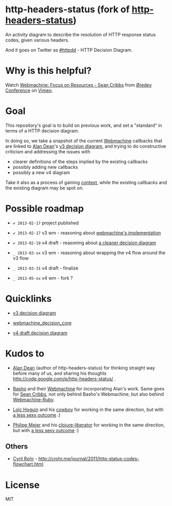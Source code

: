 # http-headers-status (fork of [http-headers-status](http://code.google.com/p/http-headers-status/))

An activity diagram to describe the resolution of HTTP response status codes, given various headers.

And it goes on Twitter as [#httpdd](https://twitter.com/search/realtime?q=httpdd) - HTTP Decision Diagram.


# Why is this helpful?

Watch [Webmachine: Focus on Resources - Sean Cribbs](http://vimeo.com/20784244) from [&Oslash;redev Conference](http://vimeo.com/user4280938) on [Vimeo](http://vimeo.com).


# Goal

This repository's goal is to build on previous work, and set a "standard" in terms of a HTTP decision diagram.

In doing so, we take a snapshot of the current [Webmachine](https://github.com/basho/webmachine) callbacks that are linked to [Alan Dean](https://twitter.com/adean)'s [v3 decision diagram](https://raw.github.com/andreineculau/http-headers-status/master/v3/http-headers-status-v3.png), and trying to do constructive criticism and addressing the issues with

* clearer definitions of the steps implied by the existing callbacks
* possibly adding new callbacks
* possibly a new v4 diagram

Take it also as a process of gaining [context](https://twitter.com/slicknet/status/300625746966241280), while the existing callbacks and the existing diagram may be spot on.


# Possible roadmap

* `✔ 2013-02-17` project published
* `✔ 2013-02-17` v3 wm - reasoning about [webmachine's implementation](v3/webmachine_resource.erl)
* `✔ 2013-02-19` v4 draft - reasoning about [a cleaner decision diagram](v4/http-headers-status-v4.png)


* `_ 2013-03-xx` v3 wm - reasoning about wrapping the v4 flow around the v3 flow
* `_ 2013-03-31` v4 draft - finalize


* `_ 2013-05-xx` v4 wm - fork ?


# Quicklinks

* [v3 decision diagram](v3/http-headers-status-v3.png)
* [webmachine_decision_core](https://github.com/basho/webmachine/blob/master/src/webmachine_decision_core.erl)


* [v4 draft decision diagram](v4/http-headers-status-v4.png)


# Kudos to

* [Alan Dean](https://twitter.com/adean) (author of http-headers-status) for thinking straight way before many of us, and sharing his thoughts http://code.google.com/p/http-headers-status/ .

* [Basho](https://twitter.com/basho) and their [Webmachine](https://github.com/basho/webmachine/wiki) for incorporating Alan's work. Same goes for [Sean Cribbs](https://twitter.com/seancribbs), not only behind Basho's Webmachine, but also behind [Webmachine-Ruby](https://github.com/seancribbs/webmachine-ruby).

* [Loïc Hoguin](https://twitter.com/lhoguin) and his [cowboy](https://github.com/extend/cowboy) for working in the same direction, but with [a less sexy outcome](https://raw.github.com/nevar/cowboy/a597393265d9d69df3f9b0fe660087a208e86641/guide/rest_flow_diagram.svg) :)

* [Philipp Meier](https://twitter.com/ordnungswprog) and his [clojure-liberator](http://clojure-liberator.github.com/) for working in the same direction, but with [a less sexy outcome](http://philipp.meier.name/t/liberator-flow-color.png) :)

## Others

* [Cyril Rohr](https://twitter.com/crohr) - http://crohr.me/journal/2011/http-status-codes-flowchart.html


# License

MIT
